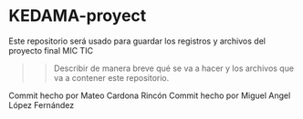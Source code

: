 # KEDAMA-proyect
Este repositorio será usado para guardar los registros y archivos del proyecto final MIC TIC 
>>Describir de manera breve qué se va a hacer y los archivos que va a contener este repositorio. 

Commit hecho por Mateo Cardona Rincón
Commit hecho por Miguel Angel López Fernández
